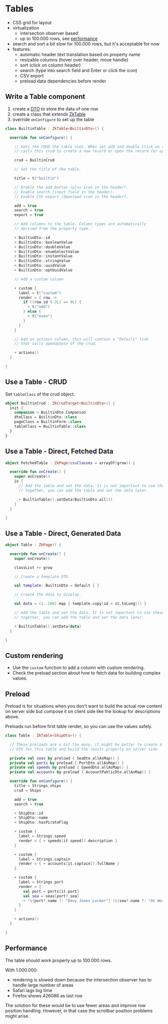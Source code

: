 # Tables

* CSS grid for layout
* virtualization
  * intersection observer based
  * up to 100.000 rows, see [performance](#Performance)
* search and sort a bit slow for 100.000 rows, but it's acceptable for now
* features:
  * automatic header text translation based on property name
  * resizable columns (hover over header, move handle)
  * sort (click on column header)
  * search (type into search field and Enter or click the icon)
  * CSV export
  * preload data dependencies before render

## Write a Table component

1. create a [DTO](../../common/Data.md) to store the data of one row
1. create a class that extends [ZkTable](/src/jsMain/kotlin/zakadabar/stack/frontend/builtin/table/ZkTable.kt)
1. override `onConfigure` to set up the table

```kotlin
class BuiltinTable : ZkTable<BuiltinDto>() {

  override fun onConfigure() {

    // Sets the CRUD the table uses. When set add and double click on rows
    // calls this crud to create a new record or open the record for update.

    crud = BuiltinCrud

    // Set the title of the table.

    title = t("builtin")

    // Enable the add button (plus icon in the header).
    // Enable search (input field in the header).
    // Enable CSV export (download icon in the header).

    add = true
    search = true
    export = true

    // Add columns to the table. Column types are automatically
    // derived from the property type.

    + BuiltinDto::id
    + BuiltinDto::booleanValue
    + BuiltinDto::doubleValue
    + BuiltinDto::enumSelectValue
    + BuiltinDto::instantValue
    + BuiltinDto::stringValue
    + BuiltinDto::uuidValue
    + BuiltinDto::optUuidValue

    // Add a custom column

    + custom {
      label = t("custom")
      render = { row ->
        if ((row.id % 2L) == 0L) {
          + t("odd")
        } else {
          + t("even")
        }
      }
    }

    // Add an actions column, this will contain a "Details" link
    // that calls openUpdate of the crud.

    + actions()
  }

}
```

## Use a Table - CRUD

Set `tableClass` of the crud object.

```kotlin
object BuiltinCrud : ZkCrudTarget<BuiltinDto>() {
  init {
    companion = BuiltinDto.Companion
    dtoClass = BuiltinDto::class
    pageClass = BuiltinForm::class
    tableClass = BuiltinTable::class
  }
}
```

## Use a Table - Direct, Fetched Data

```kotlin
object FetchedTable : ZkPage(cssClasses = arrayOf(grow)) {

  override fun onCreate() {
    super.onCreate()
    io {
      // Add the table and set the data. It is not important to use these
      // together, you can add the table and set the data later.

      + BuiltinTable().setData(BuiltinDto.all())
    }
  }

}
```

## Use a Table - Direct, Generated Data

```kotlin
object Table : ZkPage() {

  override fun onCreate() {
    super.onCreate()

    classList += grow

    // Create a template DTO.

    val template: BuiltinDto = default { }

    // Create the data to display.

    val data = (1..100).map { template.copy(id = it.toLong()) }

    // Add the table and set the data. It is not important to use these
    // together, you can add the table and set the data later.

    + BuiltinTable().setData(data)
  }

}
```

## Custom rendering

* Use the `custom` function to add a column with custom rendering.
* Check the preload section about how to fetch data for building complex values.

## Preload

Preload is for situations when you don't want to build the actual row content on server side but compose it on client
side like the lookup for descriptions above.

Preloads run before first table render, so you can use the values safely.

```kotlin
class Table : ZkTable<ShipDto>() {

  // These preloads are a bit too many, it might be better to create a
  // DTO for this table and build the result properly on server side.

  private val seas by preload { SeaDto.allAsMap() }
  private val ports by preload { PortDto.allAsMap() }
  private val speeds by preload { SpeedDto.allAsMap() }
  private val accounts by preload { AccountPublicDto.allAsMap() }

  override fun onConfigure() {
    title = Strings.ships
    crud = Ships

    add = true
    search = true

    + ShipDto::id
    + ShipDto::name
    + ShipDto::hasPirateFlag

    + custom {
      label = Strings.speed
      render = { + speeds[it.speed]?.description }
    }

    + custom {
      label = Strings.captain
      render = { + accounts[it.captain]?.fullName }
    }

    + custom {
      label = Strings.port
      render = {
        val port = ports[it.port]
        val sea = seas[port?.sea]
        + "${port?.name ?: "Davy Jones Locker"} (${sea?.name ?: "At World's End"})"
      }
    }

    + actions()
  }

}
```

## Performance

The table should work properly up to 100.000 rows.

With 1.000.000:

* rendering is slowed down because the intersection observer has to handle large number of areas
* Safari lags big time
* Firefox shows 426086 as last row

The solution for these would be to use fewer areas and improve row position handling. However, in that case the
scrollbar position problems might arise.